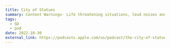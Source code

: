 ```yaml
---
title: City of Statues
summary: Content Warnings- Life threatening situations, loud noises and screams, an infectious illness, gun and gunshots, harsh language, discussion of death, and on screen character death. A work done for 11th Hour Audio’s 2022 challenge. I did the action sound design. I really enjoyed shaping the statues’ footsteps, though to be honest I am not sure if they sound all that scary.
tags:
  - SD
  - pod
date: 2022-10-30
external_link: https://podcasts.apple.com/us/podcast/the-city-of-statues/id1402672340?i=1000584413651
---
```

